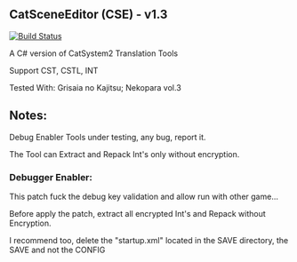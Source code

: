 ## CatSceneEditor (CSE) - v1.3
[![Build Status](https://travis-ci.org/ForumHulp/pageaddon.svg?branch=master)](http://vnx.uvnworks.com)


A C# version of CatSystem2 Translation Tools

Support CST, CSTL, INT

Tested With: Grisaia no Kajitsu; Nekopara vol.3

## Notes:
Debug Enabler Tools under testing, any bug, report it.

The Tool can Extract and Repack Int's only without encryption.


### Debugger Enabler:
This patch fuck the debug key validation and allow run with other game...

Before apply the patch, extract all encrypted Int's and Repack without Encryption.

I recommend too, delete the "startup.xml" located in the SAVE directory, the SAVE and not the CONFIG
